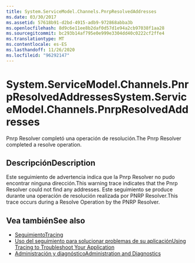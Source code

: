 ```yaml
---
title: System.ServiceModel.Channels.PnrpResolvedAddresses
ms.date: 03/30/2017
ms.assetid: 57618b91-d2bd-4915-adb9-972868abba3b
ms.openlocfilehash: 8d9c6e11ee8b2daf0d57d1e94a2cb97038f1aa28
ms.sourcegitcommit: bc293b14af795e0e999e3304dd40c0222cf2ffe4
ms.translationtype: MT
ms.contentlocale: es-ES
ms.lasthandoff: 11/26/2020
ms.locfileid: "96292147"
---
```

# <a name="systemservicemodelchannelspnrpresolvedaddresses"></a><span data-ttu-id="22a45-102">System.ServiceModel.Channels.PnrpResolvedAddresses</span><span class="sxs-lookup"><span data-stu-id="22a45-102">System.ServiceModel.Channels.PnrpResolvedAddresses</span></span>

<span data-ttu-id="22a45-103">Pnrp Resolver completó una operación de resolución.</span><span class="sxs-lookup"><span data-stu-id="22a45-103">The Pnrp Resolver completed a resolve operation.</span></span>  
  
## <a name="description"></a><span data-ttu-id="22a45-104">Descripción</span><span class="sxs-lookup"><span data-stu-id="22a45-104">Description</span></span>  

 <span data-ttu-id="22a45-105">Este seguimiento de advertencia indica que la Pnrp Resolver no pudo encontrar ninguna dirección.</span><span class="sxs-lookup"><span data-stu-id="22a45-105">This warning trace indicates that the Pnrp Resolver could not find any addresses.</span></span> <span data-ttu-id="22a45-106">Este seguimiento se produce durante una operación de resolución realizada por PNRP Resolver.</span><span class="sxs-lookup"><span data-stu-id="22a45-106">This trace occurs during a Resolve Operation by the PNRP Resolver.</span></span>  
  
## <a name="see-also"></a><span data-ttu-id="22a45-107">Vea también</span><span class="sxs-lookup"><span data-stu-id="22a45-107">See also</span></span>

- [<span data-ttu-id="22a45-108">Seguimiento</span><span class="sxs-lookup"><span data-stu-id="22a45-108">Tracing</span></span>](index.md)
- [<span data-ttu-id="22a45-109">Uso del seguimiento para solucionar problemas de su aplicación</span><span class="sxs-lookup"><span data-stu-id="22a45-109">Using Tracing to Troubleshoot Your Application</span></span>](using-tracing-to-troubleshoot-your-application.md)
- [<span data-ttu-id="22a45-110">Administración y diagnóstico</span><span class="sxs-lookup"><span data-stu-id="22a45-110">Administration and Diagnostics</span></span>](../index.md)
